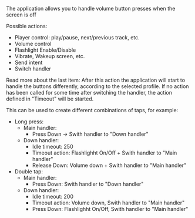 The application allows you to handle volume button presses when the screen is off

Possible actions:
- Player control: play/pause, next/previous track, etc.
- Volume control
- Flashlight Enable/Disable
- Vibrate, Wakeup screen, etc.
- Send intent
- Switch handler

Read more about the last item:
After this action the application will start to handle the buttons differently, according to the selected profile. If no action has been called for some time after switching the handler, the action defined in "Timeout" will be started.

This can be used to create different combinations of taps, for example:
- Long press:
    - Main handler:
        - Press Down -> Swith handler to "Down handler"
    - Down handler:
        - Idle timeout: 250
        - Timeout action: Flashlighht On/Off + Swith handler to "Main handler"
        - Release Down: Volume down + Swith handler to "Main handler"
- Double tap:
    - Main handler:
        - Press Down: Swith handler to "Down handler"
    - Down handler:
        - Idle timeout: 200
        - Timeout action: Volume down, Swith handler to "Main handler"
        - Press Down: Flashlighht On/Off, Swith handler to "Main handler"
